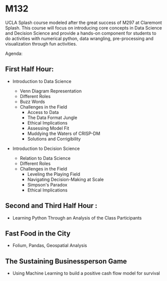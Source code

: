 # M132

UCLA Splash course modeled after the great success of M297 at Claremont Splash. This course will focus on introducing core concepts in Data Science and Decision Science and provide a hands-on component for students to do activities with numerical python, data wrangling, pre-processing and visualization through fun activities.

Agenda:

## First Half Hour:

- Introduction to Data Science 
	- Venn Diagram Representation
	- Different Roles 
	- Buzz Words
	- Challenges in the Field 
		- Access to Data 
		- The Data Format Jungle 
		- Ethical Implications 
		- Assessing Model Fit 
		- Muddying the Waters of CRISP-DM 
		- Solutions and Corrigibility 

- Introduction to Decision Science 
	- Relation to Data Science 
	- Different Roles 
	- Challenges in the Field 
		- Leveling the Playing Field 
		- Navigating Decision-Making at Scale 
		- Simpson's Paradox 
		- Ethical Implications 

## Second and Third Half Hour :

- Learning Python Through an Analysis of the Class Participants 

## Fast Food in the City 

- Folium, Pandas, Geospatial Analysis 

## The Sustaining Businessperson Game 

- Using Machine Learning to build a positive cash flow model for survival 	
		 